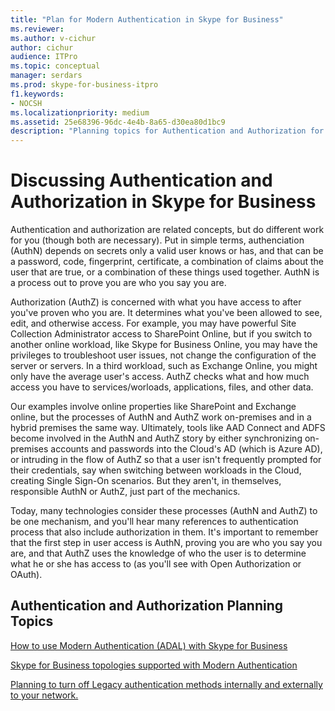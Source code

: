```yaml
---
title: "Plan for Modern Authentication in Skype for Business"
ms.reviewer: 
ms.author: v-cichur
author: cichur
audience: ITPro
ms.topic: conceptual
manager: serdars
ms.prod: skype-for-business-itpro
f1.keywords:
- NOCSH
ms.localizationpriority: medium
ms.assetid: 25e68396-96dc-4e4b-8a65-d30ea80d1bc9
description: "Planning topics for Authentication and Authorization for Skype for Business Server, including integration with other products"
---
```


# Discussing Authentication and Authorization in Skype for Business

Authentication and authorization are related concepts, but do different work for you (though both are necessary). Put in simple terms, authenciation (AuthN) depends on secrets only a valid user knows or has, and that can be a password, code, fingerprint, certificate, a combination of claims about the user that are true, or a combination of these things used together. AuthN is a process out to prove you are who you say you are.

Authorization (AuthZ) is concerned with what you have access to after you've proven who you are. It determines what you've been allowed to see, edit, and otherwise access. For example, you may have powerful Site Collection Administrator access to SharePoint Online, but if you switch to another online workload, like Skype for Business Online, you may have the privileges to troubleshoot user issues, not change the configuration of the server or servers. In a third workload, such as Exchange Online, you might only have the average user's access. AuthZ checks what and how much access you have to services/worloads, applications, files, and other data.

Our examples involve online properties like SharePoint and Exchange online, but the processes of AuthN and AuthZ work on-premises and in a hybrid premises the same way. Ultimately, tools like AAD Connect and ADFS become involved in the AuthN and AuthZ story by either synchronizing on-premises accounts and passwords into the Cloud's AD (which is Azure AD), or intruding in the flow of AuthZ so that a user isn't frequently prompted for their credentials, say when switching between workloads in the Cloud, creating Single Sign-On scenarios. But they aren't, in themselves, responsible AuthN or AuthZ, just part of the mechanics.

Today, many technologies consider these processes (AuthN and AuthZ) to be one mechanism, and you'll hear many references to authentication process that also include authorization in them. It's important to remember that the first step in user access is AuthN, proving you are who you say you are, and that AuthZ uses the knowledge of who the user is to determine what he or she has access to (as you'll see with Open Authorization or OAuth).

  
## Authentication and Authorization Planning Topics

[How to use Modern Authentication (ADAL) with Skype for Business](plan-adal.md)

[Skype for Business topologies supported with Modern Authentication](topologies-supported.md)

[Planning to turn off Legacy authentication methods internally and externally to your network.](turn-on-modern-auth.md)

